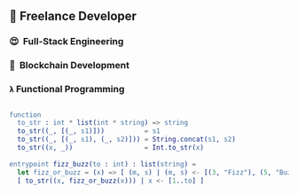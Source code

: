 
## 🙌  Freelance Developer

### 😍 &nbsp;Full-Stack Engineering
### 🐳 &nbsp;Blockchain Development
### `λ` Functional Programming

##

```erlang
function
  to_str : int * list(int * string) => string
  to_str((_, [(_, s1)]))          = s1
  to_str((_, [(_, s1), (_, s2)])) = String.concat(s1, s2)
  to_str((x, _))                  = Int.to_str(x)
    
entrypoint fizz_buzz(to : int) : list(string) = 
  let fizz_or_buzz = (x) => [ (m, s) | (m, s) <- [(3, "Fizz"), (5, "Buzz")], if(x mod m == 0) ]
  [ to_str((x, fizz_or_buzz(x))) | x <- [1..to] ]
  ```
